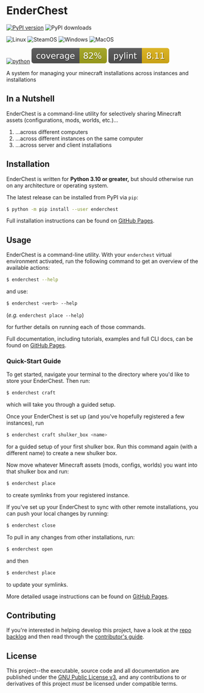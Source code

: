 # EnderChest

[![PyPI version](https://badge.fury.io/py/enderchest.svg)](https://badge.fury.io/py/enderchest)
![PyPI downloads](https://img.shields.io/pypi/dm/enderchest.svg)

![Linux](https://img.shields.io/badge/GNU/Linux-000000?style=flat-square&logo=linux&logoColor=white&color=eda445)
![SteamOS](https://img.shields.io/badge/SteamOS-3776AB.svg?style=flat-square&logo=steamdeck&logoColor=white&color=7055c3)
![Windows](https://img.shields.io/badge/Windows-0078D6?style=flat-square&logo=windows&logoColor=white)
![MacOS](https://img.shields.io/badge/mac%20os-000000?style=flat-square&logo=apple&logoColor=white&color=434334)

[![python](https://img.shields.io/badge/Python-3.10,3.11-3776AB.svg?style=flat&logo=python&logoColor=white&color=ffdc53&labelColor=3d7aaa)](https://www.python.org)
![coverage](https://raw.githubusercontent.com/OpenBagTwo/EnderChest/gh-pages/coverage.svg)
![lint](https://raw.githubusercontent.com/OpenBagTwo/EnderChest/gh-pages/pylint.svg)


A system for managing your minecraft installations across instances and
installations

## In a Nutshell

EnderChest is a command-line utility for selectively sharing Minecraft assets
(configurations, mods, worlds, etc.)...

1. ...across different computers
1. ...across different instances on the same computer
1. ...across server and client installations

## Installation

EnderChest is written for **Python 3.10 or greater,** but should otherwise
run on any architecture or operating system.

The latest release can be installed from PyPI via `pip`:

```bash
$ python -m pip install --user enderchest
```

Full installation instructions can be found on
[GitHub Pages](https://openbagtwo.github.io/EnderChest/dev/installation).

## Usage

EnderChest is a command-line utility. With your `enderchest` virtual
environment activated, run the following command to get an overview of the
available actions:

```bash
$ enderchest --help
```

and use:

```bash
$ enderchest <verb> --help
```
(_e.g._ `enderchest place --help`)

for further details on running each of those commands.

Full documentation, including tutorials, examples and full CLI docs, can be
found on [GitHub Pages](https://openbagtwo.github.io/EnderChest/).

### Quick-Start Guide

To get started, navigate your terminal to the directory where you'd like to
store your EnderChest. Then run:

```bash
$ enderchest craft
```

which will take you through a guided setup.

Once your EnderChest is set up (and you've hopefully registered a few instances),
run

```bash
$ enderchest craft shulker_box <name>
```

for a guided setup of your first shulker box.
Run this command again (with  a different name) to create a new shulker box.

Now move whatever Minecraft assets (mods, configs, worlds) you want into that
shulker box and run:

```bash
$ enderchest place
```

to create symlinks from your registered instance.

If you've set up your EnderChest to sync with other remote installations, you
can push your local changes by running:

```bash
$ enderchest close
```

To pull in any changes from other installations, run:
```bash
$ enderchest open
```

and then

```bash
$ enderchest place
```

to update your symlinks.

More detailed usage instructions can be found on
[GitHub Pages](https://openbagtwo.github.io/EnderChest/dev/usage).

## Contributing

If you're interested in helping develop this project, have a look at the
[repo backlog](https://github.com/OpenBagTwo/EnderChest/issues) and then read
through the
[contributor's guide](https://openbagtwo.github.io/EnderChest/dev/contrib).

## License

This project--the executable, source code and all documentation are published
under the
[GNU Public License v3](https://github.com/OpenBagTwo/EnderChest/blob/dev/LICENSE),
and any contributions to or derivatives of this project _must_ be licensed under
compatible terms.
